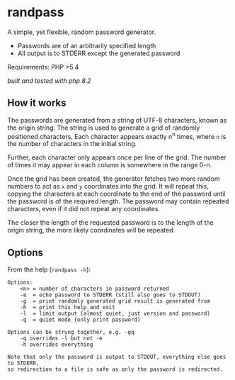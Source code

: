 # randpass

A simple, yet flexible, random password generator.

  - Passwords are of an arbitrarily specified length
  - All output is to STDERR except the generated password

Requirements: PHP >5.4

_built and tested with php 8.2_

## How it works
The passwords are generated from a string of UTF-8 characters, known as the origin string. The string is used to generate a grid of randomly positioned characters. Each character appears exactly n<sup>n</sup> times, where `n` is the number of characters in the initial string.

Further, each character only appears once per line of the grid. The number of times it may appear in each column is somewhere in the range 0-n.

Once the grid has been created, the generator fetches two more random numbers to act as `x` and `y` coordinates into the grid. It will repeat this, copying the characters at each coordinate to the end of the password until the password is of the required length. The password may contain repeated characters, even if it did not repeat any coordinates.

The closer the length of the requested password is to the length of the origin string, the more likely coordinates will be repeated.

## Options
From the help (`randpass -h`):

```
Options:
    <n> = number of characters in password returned
    -e  = echo password to STDERR (still also goes to STDOUT)
    -g  = print randomly generated grid result is generated from
    -h  = print this help and exit
    -l  = limit output (almost quiet, just version and password)
    -q  = quiet mode (only print password)

Options can be strung together, e.g. -gq
    -q overrides -l but not -e
    -h overrides everything

Note that only the password is output to STDOUT, everything else goes to STDERR,
so redirection to a file is safe as only the password is redirected.
```
